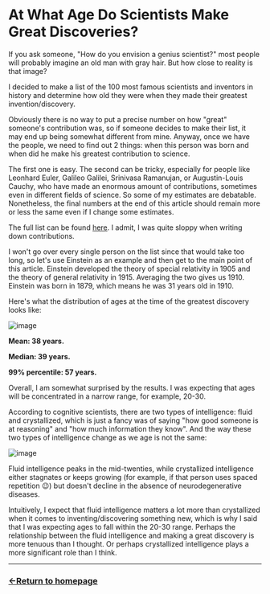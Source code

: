 # At What Age Do Scientists Make Great Discoveries?

If you ask someone, "How do you envision a genius scientist?" most people will probably imagine an old man with gray hair. But how close to reality is that image?

I decided to make a list of the 100 most famous scientists and inventors in history and determine how old they were when they made their greatest invention/discovery.

Obviously there is no way to put a precise number on how "great" someone's contribution was, so if someone decides to make their list, it may end up being somewhat different from mine. Anyway, once we have the people, we need to find out 2 things: when this person was born and when did he make his greatest contribution to science.

The first one is easy. The second can be tricky, especially for people like Leonhard Euler, Galileo Galilei, Srinivasa Ramanujan, or Augustin-Louis Cauchy, who have made an enormous amount of contributions, sometimes even in different fields of science. So some of my estimates are debatable. Nonetheless, the final numbers at the end of this article should remain more or less the same even if I change some estimates.

The full list can be found [here](https://docs.google.com/spreadsheets/d/1mPnYsYydydhAcNebVCPkUYtrOPRzTl1A/edit?usp=sharing&ouid=112204483776265915673&rtpof=true&sd=true). I admit, I was quite sloppy when writing down contributions.

I won't go over every single person on the list since that would take too long, so let's use Einstein as an example and then get to the main point of this article. Einstein developed the theory of special relativity in 1905 and the theory of general relativity in 1915. 
Averaging the two gives us 1910. Einstein was born in 1879, which means he was 31 years old in 1910.

Here's what the distribution of ages at the time of the greatest discovery looks like:

![image](https://github.com/user-attachments/assets/87213713-ac5c-453e-88c9-91542a9c9e62)

**Mean: 38 years.**

**Median: 39 years.**

**99% percentile: 57 years.**

Overall, I am somewhat surprised by the results. I was expecting that ages will be concentrated in a narrow range, for example, 20-30. 

According to cognitive scientists, there are two types of intelligence: fluid and crystallized, which is just a fancy was of saying "how good someone is at reasoning" and "how much information they know". And the way these two types of intelligence change as we age is not the same:

![image](https://github.com/user-attachments/assets/7ce64f95-dbaa-4cc4-b773-660dc60cfb80)

Fluid intelligence peaks in the mid-twenties, while crystallized intelligence either stagnates or keeps growing (for example, if that person uses spaced repetition 😉) but doesn't decline in the absence of neurodegenerative diseases.

Intuitively, I expect that fluid intelligence matters a lot more than crystallized when it comes to inventing/discovering something new, which is why I said that I was expecting ages to fall within the 20-30 range. 
Perhaps the relationship between the fluid intelligence and making a great discovery is more tenuous than I thought. Or perhaps crystallized intelligence plays a more significant role than I think.


___
### [←Return to homepage](https://expertium.github.io/)
